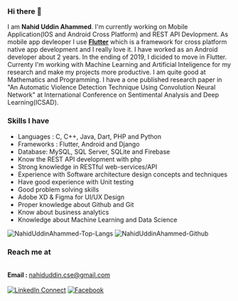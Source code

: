 ### Hi there 👋

I am <strong>Nahid Uddin Ahammed</strong>. I'm currently working on Mobile Application(IOS and Android Cross Platform) and REST API Devlopment. As mobile app devleoper I use <strong>[Flutter](https://flutter.dev/)</strong> which is a framework for cross platform native app development and I really love it. 
I have worked as an Android developer about 2 years. In the ending of 2019, I dicided to move in Flutter.
Currenty I'm working with Machine Learning and Artificial Inteligence for my research and make my projects more productive. I am quite good at Mathematics and Programming. I have a one published research paper in "An Automatic Violence Detection Technique Using Convolution Neural Network" at International Conference on Sentimental Analysis and Deep Learning(ICSAD).

### Skills I have
- Languages : C, C++, Java, Dart, PHP and Python
- Frameworks : Flutter, Android and Django
- Database: MySQL, SQL Server, SQLite and Firebase
- Know the REST API development with php
- Strong knowledge in RESTful web-services/API
- Experience with Software architecture design concepts and techniques
- Have good experience with Unit testing
- Good problem solving skills
- Adobe XD & Figma for UI/UX Design
- Proper knowledge about Github and Git
- Know about business analytics
- Knowledge about Machine Learning and Data Science

<p align="left"> <img src="https://github-readme-stats.vercel.app/api/top-langs/?username=nahiduddinahammed&layout=compact" alt="NahidUddinAhammed-Top-Langs" /> <img src="https://github-readme-stats.vercel.app/api?username=nahiduddinahammed&show_icons=true" alt="NahidUddinAhammed-Github" /> </h1>

### Reach me at
<br><strong>Email : </strong> nahiduddin.cse@gmail.com<br><br>[![LinkedIn Connect](https://img.shields.io/badge/%20-Connect-black?color=14171A&labelColor=212121&logo=linkedin&logoColor=ffffff)](https://www.linkedin.com/in/nahid-uddin-ahammed-897157137/)&#9;[![Facebook](https://img.shields.io/badge/%20-Follow-black?color=14171A&labelColor=050404&logo=facebook&logoColor=ffffff)](https://www.facebook.com/nahid.uddin.ahammed/)
